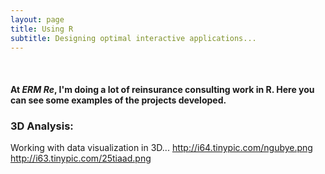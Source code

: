 ```yaml
---
layout: page
title: Using R
subtitle: Designing optimal interactive applications...
---
```


 <br>
 
#### At *ERM Re*, I'm doing a lot of reinsurance consulting work in **R**. Here you can see some examples of the projects developed.

### 3D Analysis:
Working with data visualization in 3D...
http://i64.tinypic.com/ngubye.png
http://i63.tinypic.com/25tiaad.png

